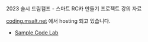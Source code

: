 
2023 슬시 드림캠프 - 스마트 RC카 만들기 프로젝트 강의 자료

[coding.msalt.net](https://coding.msalt.net) 에서 hosting 되고 있습니다.

- [Sample Code Lab](/code-lab-sample-id)
